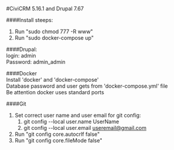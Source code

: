 #CiviCRM 5.16.1 and Drupal 7.67

####Install steeps:
1.  Run "sudo chmod 777 -R www"
2.  Run "sudo docker-compose up"

####Drupal:   
login: admin  
Password: admin_admin

####Docker   
Install 'docker' and 'docker-compose'   
Database password and user gets from 'docker-compose.yml' file   
Be attention docker uses standard ports   

####Git   
1.  Set correct user name and user email for git config:
    1. git config --local user.name UserName  
    2. git config --local user.email useremail@gmail.com  
2.  Run "git config core.autocrlf false" 
3.  Run "git config core.fileMode false"
